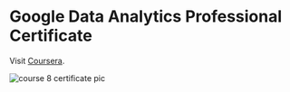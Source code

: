 # Google Data Analytics Professional Certificate
Visit [Coursera](https://www.coursera.org/professional-certificates/google-data-analytics).

![course 8 certificate pic](https://user-images.githubusercontent.com/69259777/185797604-05ae4450-bd45-4085-aac6-bb5aff64ed63.PNG)


